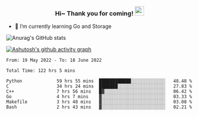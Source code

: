 <h3 align="center">
    Hi~ Thank you for coming!
    <img src="https://media.giphy.com/media/hvRJCLFzcasrR4ia7z/giphy.gif" width="25px">
</h3>

<!--
**pineapple-man/pineapple-man** is a ✨ _special_ ✨ repository because its `README.md` (this file) appears on your GitHub profile.

Here are some ideas to get you started:
- 🔭 I’m currently working on ...
- 🤔 I’m looking for help with ...
- 💬 Ask me about ...
- 📫 How to reach me: ...
- 😄 Pronouns: ...
- ⚡ Fun fact: 
- 👯 I’m looking to collaborate on kubernetes
-->
- 🌱 I’m currently learning Go and Storage


![Anurag's GitHub stats](https://github-readme-stats.vercel.app/api?username=pineapple-man&show_icons=true&theme=radical)


[![Ashutosh's github activity graph](https://activity-graph.herokuapp.com/graph?username=pineapple-man&bg_color=fffff0&color=708090&line=24292e&point=24292e&area=true&hide_border=true)](https://github.com/ashutosh00710/github-readme-activity-graph)

<!--START_SECTION:waka-->

```text
From: 19 May 2022 - To: 18 June 2022

Total Time: 122 hrs 5 mins

Python             59 hrs 55 mins  ████████████░░░░░░░░░░░░░   48.48 %
C                  34 hrs 24 mins  ███████░░░░░░░░░░░░░░░░░░   27.83 %
C++                7 hrs 56 mins   █▓░░░░░░░░░░░░░░░░░░░░░░░   06.42 %
Go                 4 hrs 7 mins    ▓░░░░░░░░░░░░░░░░░░░░░░░░   03.33 %
Makefile           3 hrs 48 mins   ▓░░░░░░░░░░░░░░░░░░░░░░░░   03.08 %
Bash               2 hrs 43 mins   ▓░░░░░░░░░░░░░░░░░░░░░░░░   02.21 %
```

<!--END_SECTION:waka-->
